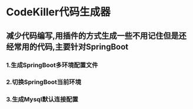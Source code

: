 # CodeKiller代码生成器
## 减少代码编写,用插件的方式生成一些不用记住但是还经常用的代码,主要针对SpringBoot
### 1.生成SpringBoot多环境配置文件
### 2.切换SpringBoot当前环境
### 3.生成Mysql默认连接配置
